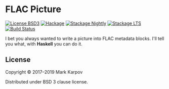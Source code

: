 # FLAC Picture

[![License BSD3](https://img.shields.io/badge/license-BSD3-brightgreen.svg)](http://opensource.org/licenses/BSD-3-Clause)
[![Hackage](https://img.shields.io/hackage/v/flac-picture.svg?style=flat)](https://hackage.haskell.org/package/flac-picture)
[![Stackage Nightly](http://stackage.org/package/flac-picture/badge/nightly)](http://stackage.org/nightly/package/flac-picture)
[![Stackage LTS](http://stackage.org/package/flac-picture/badge/lts)](http://stackage.org/lts/package/flac-picture)
[![Build Status](https://travis-ci.org/mrkkrp/flac-picture.svg?branch=master)](https://travis-ci.org/mrkkrp/flac-picture)

I bet you always wanted to write a picture into FLAC metadata blocks. I'll
tell you what, with **Haskell** you can do it.

## License

Copyright © 2017–2019 Mark Karpov

Distributed under BSD 3 clause license.
